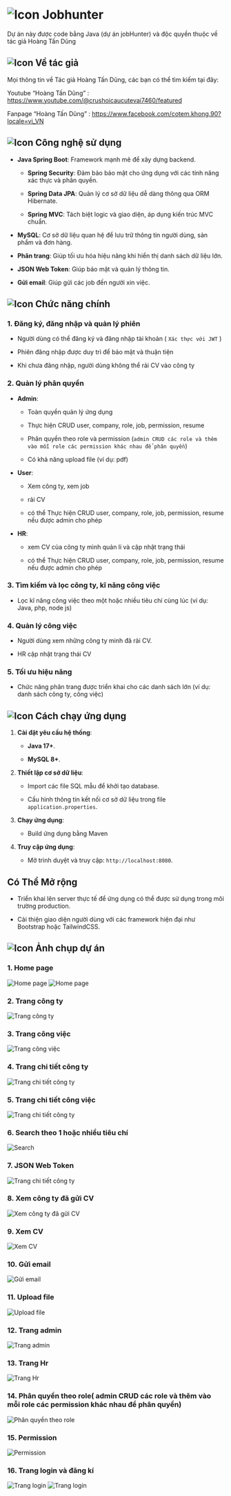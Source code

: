 # ![Icon](https://img.icons8.com/?size=35&id=104233&format=png&color=000000) Jobhunter
Dự án này được code bằng Java (dự án jobHunter) và độc quyền thuộc về tác giả Hoàng Tấn Dũng

## ![Icon](https://img.icons8.com/?size=20&id=21838&format=png&color=000000) Về tác giả
Mọi thông tin về Tác giả Hoàng Tấn Dũng, các bạn có thể tìm kiếm tại đây:

Youtube “Hoàng Tấn Dũng” : https://www.youtube.com/@crushoicaucutevai7460/featured

Fanpage “Hoàng Tấn Dũng” : https://www.facebook.com/cotem.khong.90?locale=vi_VN


## ![Icon](https://img.icons8.com/?size=25&id=43259&format=png&color=000000) Công nghệ sử dụng

- **Java Spring Boot**: Framework mạnh mẽ để xây dựng backend.

  - **Spring Security**: Đảm bảo bảo mật cho ứng dụng với các tính năng xác thực và phân quyền.

  - **Spring Data JPA**: Quản lý cơ sở dữ liệu dễ dàng thông qua ORM Hibernate.

  - **Spring MVC**: Tách biệt logic và giao diện, áp dụng kiến trúc MVC chuẩn.

- **MySQL**: Cơ sở dữ liệu quan hệ để lưu trữ thông tin người dùng, sản phẩm và đơn hàng.

- **Phân trang**: Giúp tối ưu hóa hiệu năng khi hiển thị danh sách dữ liệu lớn.

- **JSON Web Token**: Giúp bảo mật và quản lý thông tin.

- **Gửi email**: Giúp gửi các job đến người xin việc.

## ![Icon](https://img.icons8.com/?size=30&id=111139&format=png&color=000000) Chức năng chính

### **1. Đăng ký, đăng nhập và quản lý phiên**

- Người dùng có thể đăng ký và đăng nhập tài khoản ( `Xác thực với JWT` )

- Phiên đăng nhập được duy trì để bảo mật và thuận tiện

- Khi chưa đăng nhập, người dùng không thể rải CV vào công ty

### **2. Quản lý phân quyền**
- **Admin**:

  - Toàn quyền quản lý ứng dụng

  - Thực hiện CRUD user, company, role, job, permission, resume

  - Phân quyền theo role và permission (`admin CRUD các role và thêm vào mỗi role các permission khác nhau để phân quyền`)

  - Có khả năng upload file (ví dụ: pdf)

- **User**:

  - Xem công ty, xem job

  - rải CV

  - có thể Thực hiện CRUD user, company, role, job, permission, resume nếu được admin cho phép

- **HR**:

  - xem CV của công ty mình quản lí và cập nhật trạng thái

  - có thể Thực hiện CRUD user, company, role, job, permission, resume nếu được admin cho phép

### **3. Tìm kiếm và lọc công ty, kĩ năng công việc**

- Lọc kĩ năng công việc theo một hoặc nhiều tiêu chí cùng lúc (ví dụ: Java, php, node js)

### **4. Quản lý công việc**

- Người dùng xem những công ty minh đã rải CV.

- HR cập nhật trạng thái CV

### **5. Tối ưu hiệu năng**

- Chức năng phân trang được triển khai cho các danh sách lớn (ví dụ: danh sách công ty, công việc)

## ![Icon](https://img.icons8.com/?size=30&id=108805&format=png&color=000000) Cách chạy ứng dụng

1. **Cài đặt yêu cầu hệ thống**:

   - **Java 17+**.

   - **MySQL 8+**.

2. **Thiết lập cơ sở dữ liệu**:

   - Import các file SQL mẫu để khởi tạo database.

   - Cấu hình thông tin kết nối cơ sở dữ liệu trong file `application.properties`.

3. **Chạy ứng dụng**:

   - Build ứng dụng bằng Maven

4. **Truy cập ứng dụng**:

   - Mở trình duyệt và truy cập: `http://localhost:8080`.

## **Có Thể Mở rộng**

- Triển khai lên server thực tế để ứng dụng có thể được sử dụng trong môi trường production.

- Cải thiện giao diện người dùng với các framework hiện đại như Bootstrap hoặc TailwindCSS.

## ![Icon](https://img.icons8.com/?size=30&id=9YgKo9PXNHu4&format=png&color=000000) Ảnh chụp dự án

### 1. Home page

![Home page](https://github.com/dung11122005/image_github/blob/master/jubhunter/homepage1.png)
![Home page](https://github.com/dung11122005/image_github/blob/master/jubhunter/homepage2.png)

### 2. Trang công ty

![Trang công ty](https://github.com/dung11122005/image_github/blob/master/jubhunter/page_company.png)

### 3. Trang công việc

![Trang công việc](https://github.com/dung11122005/image_github/blob/master/jubhunter/page_job.png)

### 4. Trang chi tiết công ty

![Trang chi tiết công ty](https://github.com/dung11122005/image_github/blob/master/jubhunter/detail_company.png)

### 5. Trang chi tiết công việc

![Trang chi tiết công ty](https://github.com/dung11122005/image_github/blob/master/jubhunter/detail_job.png)

### 6. Search theo 1 hoặc nhiều tiêu chí

![Search](https://github.com/dung11122005/image_github/blob/master/jubhunter/search.png)

### 7. JSON Web Token

![Trang chi tiết công ty](https://github.com/dung11122005/image_github/blob/master/jubhunter/access_token.png)

### 8. Xem công ty đã gửi CV

![Xem công ty đã gửi CV](https://github.com/dung11122005/image_github/blob/master/jubhunter/xem_company_gui_CV.png)

### 9. Xem CV

![Xem CV](https://github.com/dung11122005/image_github/blob/master/jubhunter/xem_cv.png)

### 10. Gửi email

![Gửi email](https://github.com/dung11122005/image_github/blob/master/jubhunter/send_email.png)

### 11. Upload file

![Upload file](https://github.com/dung11122005/image_github/blob/master/jubhunter/upload_file.png)

### 12. Trang admin

![Trang admin](https://github.com/dung11122005/image_github/blob/master/jubhunter/adminpage.png)

### 13. Trang Hr

![Trang Hr](https://github.com/dung11122005/image_github/blob/master/jubhunter/page_hr.png)

### 14. Phân quyền theo role( admin CRUD các role và thêm vào mỗi role các permission khác nhau để phân quyền)

![Phân quyền theo role](https://github.com/dung11122005/image_github/blob/master/jubhunter/phan_quyen.png)

### 15. Permission

![Permission](https://github.com/dung11122005/image_github/blob/master/jubhunter/permission.png)

### 16. Trang login và đăng kí

![Trang login](https://github.com/dung11122005/image_github/blob/master/jubhunter/login.png)
![Trang login](https://github.com/dung11122005/image_github/blob/master/jubhunter/dang_ki.png)
